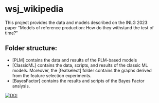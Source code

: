 # wsj_wikipedia
This project provides the data and models described on the INLG 2023 paper "Models of reference production: How do they withstand the test of time?"

## Folder structure:

- [PLM] contains the data and results of the PLM-based models
- [ClassicML] contains the data, scripts, and results of the classic ML models. Moreover, the [featselect] folder contains the graphs derived from the feature selection experiments.
- [BayesFactor] contains the results and scripts of the Bayes Factor analysis. 

[![DOI](https://zenodo.org/badge/549895708.svg)](https://zenodo.org/badge/latestdoi/549895708)